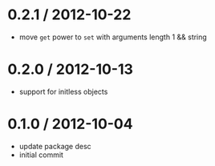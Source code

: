 
0.2.1 / 2012-10-22 
==================

  * move `get` power to `set` with arguments length 1 && string

0.2.0 / 2012-10-13 
==================

  * support for initless objects

0.1.0 / 2012-10-04 
==================

  * update package desc
  * initial commit
